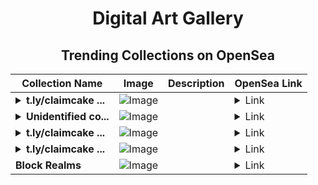 <div align="center">

# Digital Art Gallery

## Trending Collections on OpenSea

| Collection Name                       | Image                                                                                     | Description                       | OpenSea Link                                                                                          |
|---------------------------------------|-------------------------------------------------------------------------------------------|-----------------------------------|--------------------------------------------------------------------------------------------------------|
| **<details><summary>t.ly/claimcake ...</summary>t.ly/claimcake - PancakeSwap V4</details>** | ![Image](https://i.seadn.io/s/raw/files/9052e9fdcde6c8115be9d4cf4bb70596.png?w=500&auto=format?w=200&auto=format) |  | <details><summary>Link</summary>[t.ly/claimcake - PancakeSwap V4](https://opensea.io/collection/t-ly-claimcake-pancakeswap-v4-1047)</details> |
| **<details><summary>Unidentified co...</summary>Unidentified contract e768a340-adf7-43e2-b9e6-1f24b8e6a03c</details>** | ![Image](https://i.seadn.io/s/raw/files/017a61ef6fc52ccb267bda798d7334ea.png?w=500&auto=format?w=200&auto=format) |  | <details><summary>Link</summary>[Unidentified contract e768a340-adf7-43e2-b9e6-1f24b8e6a03c](https://opensea.io/collection/unidentified-contract-e768a340-adf7-43e2-b9e6-1f24)</details> |
| **<details><summary>t.ly/claimcake ...</summary>t.ly/claimcake - PancakeSwap V4</details>** | ![Image](https://i.seadn.io/s/raw/files/9052e9fdcde6c8115be9d4cf4bb70596.png?w=500&auto=format?w=200&auto=format) |  | <details><summary>Link</summary>[t.ly/claimcake - PancakeSwap V4](https://opensea.io/collection/t-ly-claimcake-pancakeswap-v4-1046)</details> |
| **<details><summary>t.ly/claimcake ...</summary>t.ly/claimcake - PancakeSwap V4</details>** | ![Image](https://i.seadn.io/s/raw/files/9052e9fdcde6c8115be9d4cf4bb70596.png?w=500&auto=format?w=200&auto=format) |  | <details><summary>Link</summary>[t.ly/claimcake - PancakeSwap V4](https://opensea.io/collection/t-ly-claimcake-pancakeswap-v4-1045)</details> |
| **Block Realms** | ![Image](https://i.seadn.io/s/raw/files/b418612e7b0f4481fe335ed86e3b6148.png?w=500&auto=format?w=200&auto=format) |  | <details><summary>Link</summary>[Block Realms](https://opensea.io/collection/block-realms)</details> |

</div>